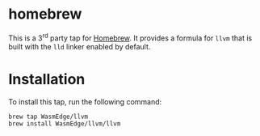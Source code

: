 # homebrew

This is a 3<sup>rd</sup> party tap for [Homebrew](https://brew.sh/). It provides a formula for `llvm` that is built with the `lld` linker enabled by default.

# Installation
To install this tap, run the following command:

```bash
brew tap WasmEdge/llvm
brew install WasmEdge/llvm/llvm
```
